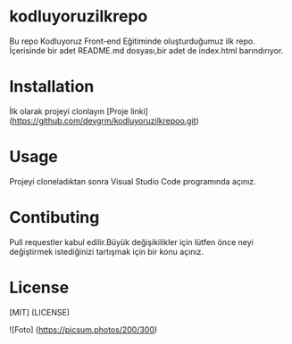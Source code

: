 # kodluyoruzilkrepo
Bu repo Kodluyoruz Front-end Eğitiminde oluşturduğumuz ilk repo. İçerisinde bir adet README.md dosyası,bir adet de index.html barındırıyor.

# Installation
İlk olarak projeyi clonlayın [Proje linki] (https://github.com/devgrm/kodluyoruzilkrepoo.git)

# Usage 
Projeyi cloneladıktan sonra Visual Studio Code programında açınız.

# Contibuting
Pull requestler kabul edilir.Büyük değişikilikler için lütfen önce neyi değiştirmek istediğinizi tartışmak için bir konu açınız.

# License 
[MIT] (LICENSE)

![Foto] (https://picsum.photos/200/300)
